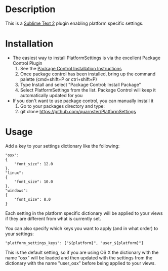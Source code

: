 # Description

This is a [Sublime Text 2](http://www.sublimetext.com) plugin enabling platform specific settings.

# Installation

* The easiest way to install PlatformSettings is via the excellent Package Control Plugin
    1. See the [Package Control Installation Instructions](http://wbond.net/sublime_packages/package_control/installation)
    2. Once package control has been installed, bring up the command palette (cmd+shift+P or ctrl+shift+P)
    3. Type Install and select "Package Control: Install Package"
    4. Select PlatformSettings from the list. Package Control will keep it automatically updated for you
* If you don't want to use package control, you can manually install it
    1. Go to your packages directory and type:
    2.    git clone https://github.com/quarnster/PlatformSettings

# Usage

Add a key to your settings dictionary like the following:

    "osx":
    {
        "font_size": 12.0
    },
    "linux":
    {
        "font_size": 10.0
    },
    "windows":
    {
        "font_size": 8.0
    }


Each setting in the platform specific dictionary will be applied to your views if they are different from what is currently set.

You can also specify which keys you want to apply (and in what order) to your settings:

    "platform_settings_keys": ["${platform}", "user_${platform}"]

This is the default setting, so if you are using OS X the dictionary with the name "osx" will be loaded and then updated with the settings from the dictionary with the name "user_osx" before being applied to your views.

